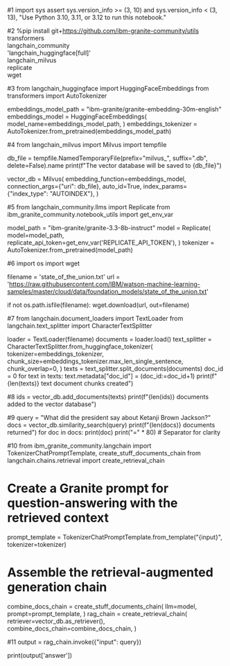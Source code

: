 #1
import sys
assert sys.version_info >= (3, 10) and sys.version_info < (3, 13), "Use Python 3.10, 3.11, or 3.12 to run this notebook."

#2
%pip install git+https://github.com/ibm-granite-community/utils \
    transformers \
    langchain_community \
    'langchain_huggingface[full]' \
    langchain_milvus \
    replicate \
    wget

#3
from langchain_huggingface import HuggingFaceEmbeddings
from transformers import AutoTokenizer

embeddings_model_path = "ibm-granite/granite-embedding-30m-english"
embeddings_model = HuggingFaceEmbeddings(
    model_name=embeddings_model_path,
)
embeddings_tokenizer = AutoTokenizer.from_pretrained(embeddings_model_path)

#4
from langchain_milvus import Milvus
import tempfile

db_file = tempfile.NamedTemporaryFile(prefix="milvus_", suffix=".db", delete=False).name
print(f"The vector database will be saved to {db_file}")

vector_db = Milvus(
    embedding_function=embeddings_model,
    connection_args={"uri": db_file},
    auto_id=True,
    index_params={"index_type": "AUTOINDEX"},
)

#5
from langchain_community.llms import Replicate
from ibm_granite_community.notebook_utils import get_env_var

model_path = "ibm-granite/granite-3.3-8b-instruct"
model = Replicate(
    model=model_path,
    replicate_api_token=get_env_var('REPLICATE_API_TOKEN'),
)
tokenizer = AutoTokenizer.from_pretrained(model_path)

#6
import os
import wget

filename = 'state_of_the_union.txt'
url = 'https://raw.githubusercontent.com/IBM/watson-machine-learning-samples/master/cloud/data/foundation_models/state_of_the_union.txt'

if not os.path.isfile(filename):
  wget.download(url, out=filename)

#7
from langchain.document_loaders import TextLoader
from langchain.text_splitter import CharacterTextSplitter

loader = TextLoader(filename)
documents = loader.load()
text_splitter = CharacterTextSplitter.from_huggingface_tokenizer(
    tokenizer=embeddings_tokenizer,
    chunk_size=embeddings_tokenizer.max_len_single_sentence,
    chunk_overlap=0,
)
texts = text_splitter.split_documents(documents)
doc_id = 0
for text in texts:
    text.metadata["doc_id"] = (doc_id:=doc_id+1)
print(f"{len(texts)} text document chunks created")

#8
ids = vector_db.add_documents(texts)
print(f"{len(ids)} documents added to the vector database")

#9
query = "What did the president say about Ketanji Brown Jackson?"
docs = vector_db.similarity_search(query)
print(f"{len(docs)} documents returned")
for doc in docs:
    print(doc)
    print("=" * 80)  # Separator for clarity

#10
from ibm_granite_community.langchain import TokenizerChatPromptTemplate, create_stuff_documents_chain
from langchain.chains.retrieval import create_retrieval_chain

# Create a Granite prompt for question-answering with the retrieved context
prompt_template = TokenizerChatPromptTemplate.from_template("{input}", tokenizer=tokenizer)

# Assemble the retrieval-augmented generation chain
combine_docs_chain = create_stuff_documents_chain(
    llm=model,
    prompt=prompt_template,
)
rag_chain = create_retrieval_chain(
    retriever=vector_db.as_retriever(),
    combine_docs_chain=combine_docs_chain,
)

#11
output = rag_chain.invoke({"input": query})

print(output['answer'])
